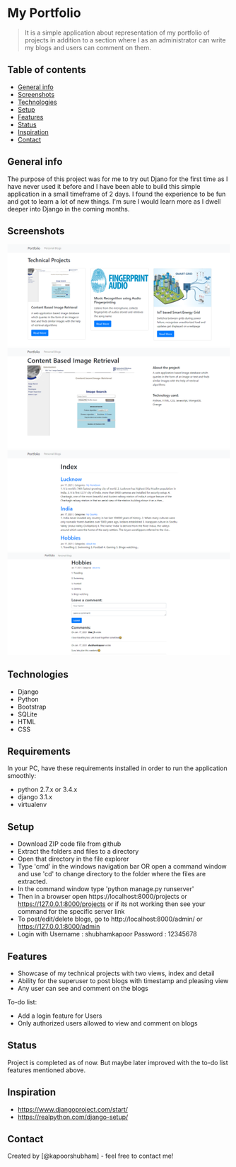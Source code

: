 # My Portfolio
> It is a simple application about representation of my portfolio of projects in addition to a section where I as an administrator can write my blogs and users can comment on them.
## Table of contents
* [General info](#general-info)
* [Screenshots](#screenshots)
* [Technologies](#technologies)
* [Setup](#setup)
* [Features](#features)
* [Status](#status)
* [Inspiration](#inspiration)
* [Contact](#contact)

## General info
The purpose of this project was for me to try out Djano for the first time as I have never used it before and I have been able to build this simple application in a small timeframe of 2 days. I found the experience to be fun and got to learn a lot of new things. I'm sure I would learn more as I dwell deeper into Django in the coming months.

## Screenshots
![Example screenshot](./screenshots/s1.png)
![Example screenshot](./screenshots/s2.png)
![Example screenshot](./screenshots/s3.png)
![Example screenshot](./screenshots/s4.png)

## Technologies
* Django
* Python
* Bootstrap
* SQLite
* HTML
* CSS

## Requirements
In your PC, have these requirements installed in order to run the application smoothly:
* python 2.7.x or 3.4.x
* django 3.1.x
* virtualenv

## Setup
* Download ZIP code file from github
* Extract the folders and files to a directory
* Open that directory in the file explorer
* Type 'cmd' in the windows navigation bar OR open a command window and use 'cd' to change directory to the folder where the files are extracted.
* In the command window type 'python manage.py runserver'
* Then in a browser open https://localhost:8000/projects or https://127.0.0.1:8000/projects or if its not working then see your command for the specific server link
* To post/edit/delete blogs, go to http://localhost:8000/admin/ or https://127.0.0.1:8000/admin
* Login with Username : shubhamkapoor
             Password : 12345678

## Features
* Showcase of my technical projects with two views, index and detail
* Ability for the superuser to post blogs with timestamp and pleasing view
* Any user can see and comment on the blogs

To-do list:
* Add a login feature for Users
* Only authorized users allowed to view and comment on blogs

## Status
Project is completed as of now. But maybe later improved with the to-do list features mentioned above.

## Inspiration
* https://www.djangoproject.com/start/
* https://realpython.com/django-setup/

## Contact
Created by [@kapoorshubham] - feel free to contact me!
